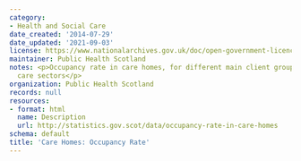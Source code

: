 ```yaml
---
category:
- Health and Social Care
date_created: '2014-07-29'
date_updated: '2021-09-03'
license: https://www.nationalarchives.gov.uk/doc/open-government-licence/version/3/
maintainer: Public Health Scotland
notes: <p>Occupancy rate in care homes, for different main client groups and across
  care sectors</p>
organization: Public Health Scotland
records: null
resources:
- format: html
  name: Description
  url: http://statistics.gov.scot/data/occupancy-rate-in-care-homes
schema: default
title: 'Care Homes: Occupancy Rate'
---
```

